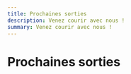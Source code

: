 ```yaml
---
title: Prochaines sorties
description: Venez courir avec nous !
summary: Venez courir avec nous !
---
```


# Prochaines sorties
